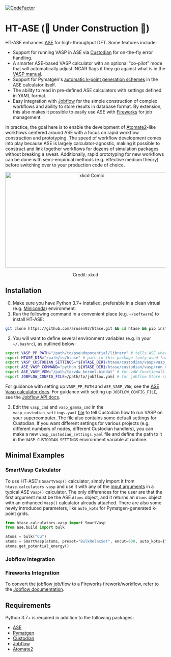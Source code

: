 [![CodeFactor](https://www.codefactor.io/repository/github/arosen93/htase/badge)](https://www.codefactor.io/repository/github/arosen93/htase)

# HT-ASE (🚧 Under Construction 🚧)
HT-ASE enhances [ASE](https://wiki.fysik.dtu.dk/ase/index.html) for high-throughput DFT. Some features include:
- Support for running VASP in ASE via [Custodian](https://github.com/materialsproject/custodian) for on-the-fly error handling.
- A smarter ASE-based VASP calculator with an optional "co-pilot" mode that will automatically adjust INCAR flags if they go against what is in the [VASP manual](https://www.vasp.at/wiki/index.php/Main_page).
- Support for Pymatgen's [automatic k-point generation schemes](https://pymatgen.org/pymatgen.io.vasp.inputs.html?highlight=kpoints#pymatgen.io.vasp.inputs.Kpoints) in the ASE calculator itself.
- The ability to read in pre-defined ASE calculators with settings defined in YAML format.
- Easy integration with [Jobflow](https://materialsproject.github.io/jobflow/) for the simple construction of complex workflows and ability to store results in database format. By extension, this also makes it possible to easily use ASE with [Fireworks](https://github.com/materialsproject/fireworks) for job management.

In practice, the goal here is to enable the development of [Atomate2](https://github.com/materialsproject/atomate2)-like workflows centered around ASE with a focus on rapid workflow construction and prototyping. The speed of workflow development comes into play because ASE is largely calculator-agnostic, making it possible to construct and link together workflows for dozens of simulation packages without breaking a sweat. Additionally, rapid prototyping for new workflows can be done with semi-empirical methods (e.g. effective medium theory) before switching over to your production code of choice.
<p align="center">
<img src="https://imgs.xkcd.com/comics/standards_2x.png" alt="xkcd Comic" width="528" height="300">
<p align="center">
Credit: xkcd
</p>

## Installation
0. Make sure you have Python 3.7+ installed, preferable in a clean virtual (e.g. [Miniconda](https://docs.conda.io/en/latest/miniconda.html)) environment.
1. Run the following command in a convenient place (e.g. `~/software`) to install HT-ASE:
```bash
git clone https://github.com/arosen93/htase.git && cd htase && pip install -r requirements.txt && pip install -e .
```
2. You will want to define several environment variables (e.g. in your `~/.bashrc`), as outlined below:
```bash
export VASP_PP_PATH="/path/to/pseudopotential/library" # tells ASE where the VASP PAW pseudopotentials are
export HTASE_DIR="/path/to/htase" # path to this package (only used for convenience below)
export VASP_CUSTODIAN_SETTINGS="${HTASE_DIR}/htase/custodian/vasp/vasp_custodian_settings.yaml" # path to Custodian settings
export ASE_VASP_COMMAND="python ${HTASE_DIR}/htase/custodian/vasp/run_vasp_custodian.py" # tells ASE to run Custodian-powered VASP
export ASE_VASP_VDW="/path/to/vdw_kernel.bindat" # for vdW functionals (optional)
export JOBFLOW_CONFIG_FILE=/path/to/jobflow.yaml # for jobflow Store support (optional). 
```

For guidance with setting up `VASP_PP_PATH` and `ASE_VASP_VDW`, see the [ASE Vasp calculator docs](https://wiki.fysik.dtu.dk/ase/ase/calculators/vasp.html#pseudopotentials). For guidance with setting up `JOBFLOW_CONFIG_FILE`, see the [Jobflow API docs](https://materialsproject.github.io/jobflow/jobflow.settings.html?highlight=jobflow_config_file#jobflow.settings.JobflowSettings).

3. Edit the `vasp_cmd` and `vasp_gamma_cmd` in the `vasp_custodian_settings.yaml` [file](https://github.com/arosen93/HT-ASE/blob/main/htase/custodian/vasp_custodian_settings.yaml) to tell Custodian how to run VASP on your supercomputer. The file also contains some defualt settings for Custodian. If you want different settings for various projects (e.g. different numbers of nodes, different Custodian handlers), you can make a new `vasp_custodian_settings.yaml` file and define the path to it in the `VASP_CUSTODIAN_SETTINGS` environment variable at runtime.

## Minimal Examples
### SmartVasp Calculator
To use HT-ASE's `SmartVasp()` calculator, simply import it from `htase.calculators.vasp` and use it with any of the [input arguments](https://wiki.fysik.dtu.dk/ase/ase/calculators/vasp.html#ase.calculators.vasp.Vasp) in a typical ASE `Vasp()` calculator. The only differences for the user are that the first argument must be the ASE `Atoms` object, and it returns an `Atoms` object with an enhanced `Vasp()` calculator already attached. There are also some newly introduced parameters, like `auto_kpts` for Pymatgen-generated k-point grids.

```python
from htase.calculators.vasp import SmartVasp
from ase.build import bulk

atoms = bulk("Cu")
atoms = SmartVasp(atoms, preset="BulkRelaxSet", encut=600, auto_kpts={"reciprocal_density": 200})
atoms.get_potential_energy()
```

### Jobflow Integration

### Fireworks Integration
To convert the jobflow job/flow to a Fireworks firework/workflow, refer to the [Jobflow documentation](https://materialsproject.github.io/jobflow/jobflow.managers.html#module-jobflow.managers.fireworks).

## Requirements
Python 3.7+ is required in addition to the following packages:
- [ASE](https://gitlab.com/ase/ase)
- [Pymatgen](https://github.com/materialsproject/pymatgen)
- [Custodian](https://github.com/materialsproject/custodian)
- [Jobflow](https://github.com/materialsproject/jobflow)
- [Atomate2](https://github.com/materialsproject/atomate2)
